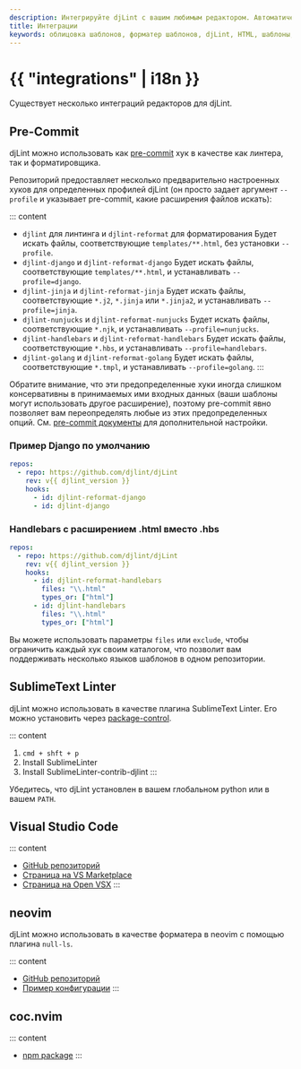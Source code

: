 ```yaml
---
description: Интегрируйте djLint с вашим любимым редактором. Автоматическое форматирование ваших шаблонов с помощью Pre-Commit или Visual Studio Code. Lint с SublimeText.
title: Интеграции
keywords: облицовка шаблонов, форматер шаблонов, djLint, HTML, шаблоны, форматер, линтер, использование, integrations
---
```


# {{ "integrations" | i18n }}

Существует несколько интеграций редакторов для djLint.

## Pre-Commit

djLint можно использовать как [pre-commit](https://pre-commit.com) хук в качестве как линтера, так и форматировщика.

Репозиторий предоставляет несколько предварительно настроенных хуков для определенных профилей djLint (он просто задает аргумент `--profile` и указывает pre-commit, какие расширения файлов искать):

::: content

- `djlint` для линтинга и `djlint-reformat` для форматирования
  Будет искать файлы, соответствующие `templates/**.html`, без установки `--profile`.
- `djlint-django` и `djlint-reformat-django`
  Будет искать файлы, соответствующие `templates/**.html`, и устанавливать `--profile=django`.
- `djlint-jinja` и `djlint-reformat-jinja`
  Будет искать файлы, соответствующие `*.j2`, `*.jinja` или `*.jinja2`, и устанавливать `--profile=jinja`.
- `djlint-nunjucks` и `djlint-reformat-nunjucks`
  Будет искать файлы, соответствующие `*.njk`, и устанавливать `--profile=nunjucks`.
- `djlint-handlebars` и `djlint-reformat-handlebars`
  Будет искать файлы, соответствующие `*.hbs`, и устанавливать `--profile=handlebars`.
- `djlint-golang` и `djlint-reformat-golang`
  Будет искать файлы, соответствующие `*.tmpl`, и устанавливать `--profile=golang`.
  :::

Обратите внимание, что эти предопределенные хуки иногда слишком консервативны в принимаемых ими входных данных (ваши шаблоны могут использовать другое расширение), поэтому pre-commit явно позволяет вам переопределять любые из этих предопределенных опций. См. [pre-commit документы](https://pre-commit.com/#pre-commit-configyaml---hooks) для дополнительной настройки.

### Пример Django по умолчанию

```yaml
repos:
  - repo: https://github.com/djlint/djLint
    rev: v{{ djlint_version }}
    hooks:
      - id: djlint-reformat-django
      - id: djlint-django
```

### Handlebars с расширением .html вместо .hbs

```yaml
repos:
  - repo: https://github.com/djlint/djLint
    rev: v{{ djlint_version }}
    hooks:
      - id: djlint-reformat-handlebars
        files: "\\.html"
        types_or: ["html"]
      - id: djlint-handlebars
        files: "\\.html"
        types_or: ["html"]
```

Вы можете использовать параметры `files` или `exclude`, чтобы ограничить каждый хук своим каталогом, что позволит вам поддерживать несколько языков шаблонов в одном репозитории.

## SublimeText Linter

djLint можно использовать в качестве плагина SublimeText Linter. Его можно установить через [package-control](https://packagecontrol.io/packages/SublimeLinter-contrib-djlint).

::: content

1. `cmd + shft + p`
2. Install SublimeLinter
3. Install SublimeLinter-contrib-djlint
   :::

Убедитесь, что djLint установлен в вашем глобальном python или в вашем `PATH`.

## Visual Studio Code

::: content

- [GitHub репозиторий](https://github.com/djlint/djlint-vscode)
- [Страница на VS Marketplace](https://marketplace.visualstudio.com/items?itemName=monosans.djlint)
- [Страница на Open VSX](https://open-vsx.org/extension/monosans/djlint)
  :::

## neovim

djLint можно использовать в качестве форматера в neovim с помощью плагина `null-ls`.

::: content

- [GitHub репозиторий](https://github.com/jose-elias-alvarez/null-ls.nvim/)
- [Пример конфигурации](https://github.com/shaeinst/roshnivim/blob/5d991fcfa1b8f865f9653a98c6d97a829d4a2add/lua/plugins/null-ls_nvim.lua#L84-L91)
  :::

## coc.nvim

::: content

- [npm package](https://www.npmjs.com/package/coc-htmldjango)
  :::
